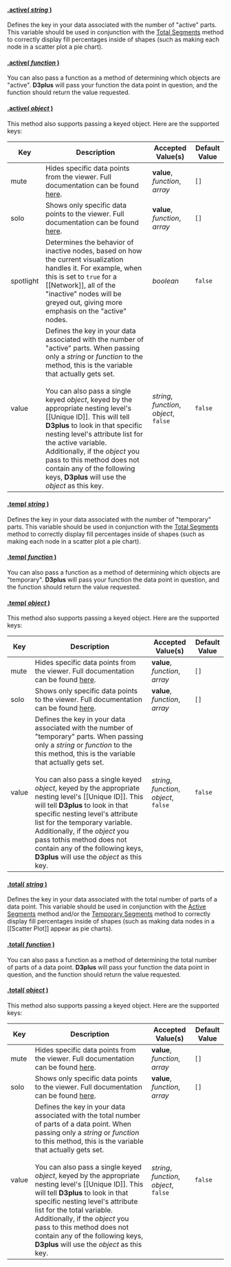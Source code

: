 #### <a name="active" href="#active">.active( *string* )</a>

Defines the key in your data associated with the number of "active" parts. This variable should be used in conjunction with the [Total Segments](#total) method to correctly display fill percentages inside of shapes (such as making each node in a scatter plot a pie chart).

#### <a name="activefunction" href="#activefunction">.active( *function* )</a>

You can also pass a function as a method of determining which objects are "active". **D3plus** will pass your function the data point in question, and the function should return the value requested.

#### <a name="activeobject" href="#activeobject">.active( *object* )</a>

This method also supports passing a keyed object. Here are the supported keys:

| Key | Description | Accepted Value(s) | Default Value |
|---|---|---|---|
| mute | Hides specific data points from the viewer. Full documentation can be found [here](Data-Filtering#mute). | **value**, *function*, *array* | ```[]``` |
| solo | Shows only specific data points to the viewer. Full documentation can be found [here](Data-Filtering#solo). | **value**, *function*, *array* | ```[]``` |
| spotlight | Determines the behavior of inactive nodes, based on how the current visualization handles it. For example, when this is set to ```true``` for a [[Network]], all of the "inactive" nodes will be greyed out, giving more emphasis on the "active" nodes. | *boolean* | ```false``` |
| value | Defines the key in your data associated with the number of "active" parts. When passing only a *string* or *function* to the  method, this is the variable that actually gets set. <br><br> You can also pass a single keyed *object*, keyed by the appropriate nesting level's [[Unique ID]]. This will tell **D3plus** to look in that specific nesting level's attribute list for the active variable. Additionally, if the *object* you pass to this method does not contain any of the following keys, **D3plus** will use the *object* as this key. | *string*, *function*, *object*, ```false``` | ```false``` |

#### <a name="temp" href="#temp">.temp( *string* )</a>

Defines the key in your data associated with the number of "temporary" parts. This variable should be used in conjunction with the [Total Segments](#total) method to correctly display fill percentages inside of shapes (such as making each node in a scatter plot a pie chart).

#### <a name="tempfunction" href="#tempfunction">.temp( *function* )</a>

You can also pass a function as a method of determining which objects are "temporary". **D3plus** will pass your function the data point in question, and the function should return the value requested.

#### <a name="tempobject" href="#tempobject">.temp( *object* )</a>

This method also supports passing a keyed object. Here are the supported keys:

| Key | Description | Accepted Value(s) | Default Value |
|---|---|---|---|
| mute | Hides specific data points from the viewer. Full documentation can be found [here](Data-Filtering#mute). | **value**, *function*, *array* | ```[]``` |
| solo | Shows only specific data points to the viewer. Full documentation can be found [here](Data-Filtering#solo). | **value**, *function*, *array* | ```[]``` |
| value | Defines the key in your data associated with the number of "temporary" parts. When passing only a *string*  or *function* to the this method, this is the variable that actually gets set.<br><br>You can also pass a single keyed *object*, keyed by the appropriate nesting level's [[Unique ID]]. This will tell **D3plus** to look in that specific nesting level's attribute list for the temporary variable. Additionally, if the *object* you pass tothis method does not contain any of the following keys, **D3plus** will use the *object* as this key. | *string*, *function*, *object*, ```false``` | ```false``` |

#### <a name="total" href="#total">.total( *string* )</a>

Defines the key in your data associated with the total number of parts of a data point. This variable should be used in conjunction with the [Active Segments](#active) method and/or the [Temporary Segments](#temp) method to correctly display fill percentages inside of shapes (such as making data nodes in a [[Scatter Plot]] appear as pie charts).

#### <a name="totalfunction" href="#totalfunction">.total( *function* )</a>

You can also pass a function as a method of determining the total number of parts of a data point. **D3plus** will pass your function the data point in question, and the function should return the value requested.

#### <a name="totalobject" href="#totalobject">.total( *object* )</a>

This method also supports passing a keyed object. Here are the supported keys:

| Key | Description | Accepted Value(s) | Default Value |
|---|---|---|---|
| mute | Hides specific data points from the viewer. Full documentation can be found [here](Data-Filtering#mute). | **value**, *function*, *array* | ```[]``` |
| solo | Shows only specific data points to the viewer. Full documentation can be found [here](Data-Filtering#solo). | **value**, *function*, *array* | ```[]``` |
| value | Defines the key in your data associated with the total number of parts of a data point. When passing only a *string* or *function* to this method, this is the variable that actually gets set.<br><br>You can also pass a single keyed *object*, keyed by the appropriate nesting level's [[Unique ID]]. This will tell **D3plus** to look in that specific nesting level's attribute list for the total variable. Additionally, if the *object* you pass to this method does not contain any of the following keys, **D3plus** will use the *object* as this key. | *string*, *function*, *object*, ```false``` | ```false``` |
